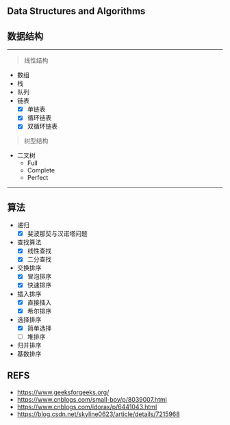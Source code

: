 ## Data Structures and Algorithms
## 数据结构
------------------
> 线性结构
- 数组
- 栈
- 队列
- 链表
  - [x] 单链表
  - [x] 循环链表
  - [x] 双循环链表
> 树型结构
- 二叉树
  - Full
  - Complete
  - Perfect
--------------------
## 算法
  - 递归  
    - [x] 斐波那契与汉诺塔问题
  - 查找算法
    - [x] 线性查找
    - [x] 二分查找
  - 交换排序
    - [x] 冒泡排序
    - [x] 快速排序
  - 插入排序  
    - [x] 直接插入
    - [x] 希尔排序
  - 选择排序
    - [x] 简单选择
    - [ ] 堆排序
  - 归并排序
  - 基数排序 
  
## REFS
- https://www.geeksforgeeks.org/
- https://www.cnblogs.com/small-boy/p/8039007.html
- https://www.cnblogs.com/idorax/p/6441043.html
- https://blog.csdn.net/skyline0623/article/details/7215968